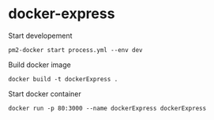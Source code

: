 # docker-express

Start developement
```
pm2-docker start process.yml --env dev
```

Build docker image
```
docker build -t dockerExpress .
```

Start docker container
```
docker run -p 80:3000 --name dockerExpress dockerExpress
```
